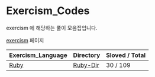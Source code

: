 # Exercism_Codes
exercism 에 해당하는 풀이 모음집입니다.

[exercism](https://exercism.org/dashboard) 페이지


| Exercism_Language                        | Directory                                                            | Sloved / Total |
| ---------------------------------------- | -------------------------------------------------------------------- | -------------- |
| [Ruby](https://exercism.org/tracks/ruby) | [Ruby-Dir](https://github.com/rha6780/exercism_codes/tree/main/ruby) | 30 / 109       |
